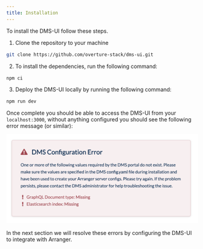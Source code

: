 ```yaml
---
title: Installation
---
```


To install the DMS-UI follow these steps.

1. Clone the repository to your machine

```bash
git clone https://github.com/overture-stack/dms-ui.git
```

2. To install the dependencies, run the following command:

```bash
npm ci
```

3. Deploy the DMS-UI locally by running the following command:

```bash
npm run dev
```

Once complete you should be able to access the DMS-UI from your `localhost:3000`, without anything configured you should see the following error message (or similar):

![Entity](../assets/configerror.png 'Error')

In the next section we will resolve these errors by configuring the DMS-UI to integrate with Arranger.